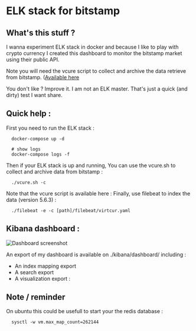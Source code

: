 
ELK stack for bitstamp 
=======================

## What's this stuff ?

I wanna experiment ELK stack in docker and because I like to play with crypto currency I created this dashboard to monitor the bitstamp market using their public API.

Note you will need the vcure script to collect and archive the data retrieve from bitstamp. ([Available here](https://github.com/randstuff/vcure) 

You don't like ? Improve it.
I am not an ELK master. That's just a quick (and dirty) test I want share. 

## Quick help : 

First you need to run the ELK stack : 

```
  docker-compose up -d

  # show logs
  docker-compose logs -f
```

Then if your ELK stack is up and running, You can use the vcure.sh to collect and archive data from bitstamp : 

```
  ./vcure.sh -c 
```
Note that the vcure script is available here :
Finally, use filebeat to index the data (version 5.6.3) : 

```
  ./filebeat -e -c [path]/filebeat/virtcur.yaml
```

## Kibana dashboard : 

![Dashboard screenshot](/randstuff/elk.bitstamp/blob/master/screenshot.png?raw=true "Dashboard screenshot")


An export of my dashboard is available on ./kibana/dashboard/ including :

 - An index mapping export
 - A search export 
 - A visualization export :


## Note / reminder  

On ubuntu this could be usefull to start your the redis database : 

```
  sysctl -w vm.max_map_count=262144  

```


